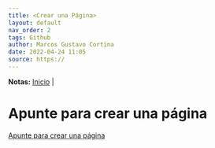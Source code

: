 ```yaml
---
title: <Crear una Página>
layout: default
nav_order: 2
tags: Github
author: Marcos Gustavo Cortina
date: 2022-04-24 11:05
source: https://
---
```

**Notas:**
[Inicio](index.md) |


# Apunte para crear una página

[Apunte para crear una página](https://scds.github.io/github-pages)
